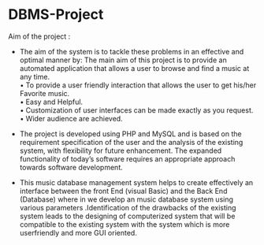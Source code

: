 # DBMS-Project
Aim of the project : 
* The aim of the system is to tackle these problems in an effective and optimal manner by: The main aim of this project is to provide an automated  application that allows a user     to browse and find  a  music  at any time.  
•	To provide a user friendly interaction that allows the user to get his/her  Favorite  music.  
•	Easy and Helpful.  
•	Customization of user interfaces can be made exactly as you request.  
•	Wider audience are achieved.  

* The project is developed using PHP and MySQL and is based on the requirement specification of the user and the analysis of the existing system, with flexibility for future enhancement. The expanded functionality of today’s software requires an appropriate approach towards software development.  
* This music database management system helps to create effectively an interface between the front End (visual Basic) and the Back End (Database) where in we develop an  music database system using various parameters .Identification of the drawbacks of the existing system leads to the designing of computerized system that will be compatible to the existing system with the system which is more userfriendly and more GUI oriented.  
 

